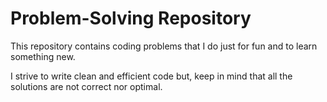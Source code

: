 # Problem-Solving Repository

This repository contains coding problems that I do just for fun and to learn something new. 

I strive to write clean and efficient code but, keep in mind that all the solutions are not correct nor optimal.

